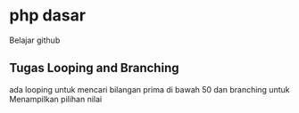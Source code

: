 # php dasar
Belajar github

## Tugas Looping and Branching
ada looping untuk mencari bilangan prima di bawah 50 dan branching untuk Menampilkan pilihan nilai 
